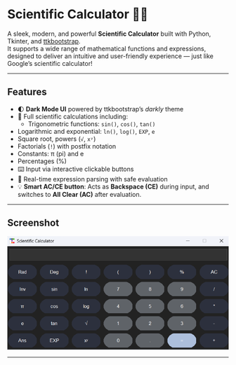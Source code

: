# Scientific Calculator 🧮✨

A sleek, modern, and powerful **Scientific Calculator** built with Python, Tkinter, and [ttkbootstrap](https://github.com/israel-dryer/ttkbootstrap).  
It supports a wide range of mathematical functions and expressions, designed to deliver an intuitive and user-friendly experience — just like Google’s scientific calculator!

---

## Features

- 🌓 **Dark Mode UI** powered by ttkbootstrap’s *darkly* theme  
- 📐 Full scientific calculations including:
  - Trigonometric functions: `sin()`, `cos()`, `tan()`  
 - Logarithmic and exponential: `ln()`, `log()`, `EXP`, `e`
  - Square root, powers (`√`, `xʸ`)  
  - Factorials (`!`) with postfix notation  
  - Constants: π (pi) and e  
  - Percentages (%)  
- ⌨️ Input via interactive clickable buttons  
- 🔄 Real-time expression parsing with safe evaluation  
- 💡 **Smart AC/CE button**: Acts as **Backspace (CE)** during input, and switches to **All Clear (AC)** after evaluation.
---

## Screenshot

![Screenshot](Ex.png)

---


